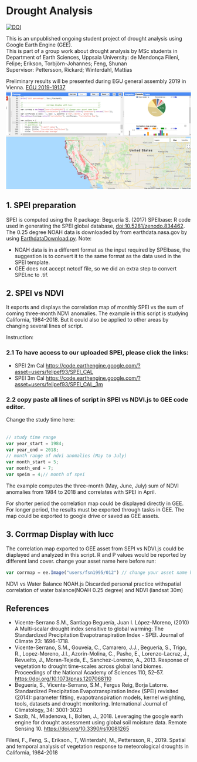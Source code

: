 # Drought Analysis
[![DOI](https://zenodo.org/badge/173935948.svg)](https://zenodo.org/badge/latestdoi/173935948)

This is an unpublished ongoing student project of drought analysis using Google Earth Engine (GEE).    
This is part of a group work about drought analysis by MSc students in Department of Earth Sciences, Uppsala University: de Mendonça Fileni, Felipe; Erikson, Torbjörn-Johannes; Feng, Shunan    
Supervisor: Pettersson, Rickard; Winterdahl, Mattias                   

Preliminary results will be presented during EGU general assembly 2019 in Vienna. [EGU 2019-19137](https://github.com/fsn1995/Drought-Analysis/blob/master/doc/EGU2019-19137_Drought%20Analysis.pdf)  
![screenshot](pic/interface.png)
## 1. SPEI preparation
SPEI is computed using the R package: Beguería S. (2017) SPEIbase: R code used in generating the SPEI global database, [doi:10.5281/zenodo.834462](https://github.com/sbegueria/SPEIbase).
The 0.25 degree NOAH data is downloaded by from earthdata.nasa.gov by using [EarthdataDownload.py](https://github.com/fsn1995/PythonFSN/blob/master/EarthdataDownload.py). 
Note: 
- NOAH data is in a different format as the input required by SPEIbase, the suggestion is to convert it to the same format as the data used in the SPEI template.
- GEE does not accept netcdf file, so we did an extra step to convert SPEI.nc to .tif.

## 2. SPEI vs NDVI
It exports and displays the correlation map of monthly SPEI vs the sum of coming three-month NDVI anomalies. The example in this script is studying California, 1984-2018. But it could also be applied to other areas by changing several lines of script.

Instruction:
### 2.1 To have access to our uploaded SPEI, please click the links:
- SPEI 2m Cal https://code.earthengine.google.com/?asset=users/felipef93/SPEI_CAL
- SPEI 3m Cal https://code.earthengine.google.com/?asset=users/felipef93/SPEI_CAL_3m
### 2.2 copy paste all lines of script in SPEI vs NDVI.js to GEE code editor.
Change the study time here:
~~~javascript

// study time range
var year_start = 1984;
var year_end = 2018;
// month range of ndvi anomalies (May to July)
var month_start = 5;
var month_end = 7;
var speim = 4;// month of spei 

~~~
The example computes the three-month (May, June, July) sum of NDVI anomalies from 1984 to 2018 and correlates with SPEI in April.

For shorter period the correlation map could be displayed directly in GEE. For longer period, the results must be exported through tasks in GEE. The map could be exported to google drive or saved as GEE assets.
## 3. Corrmap Display with lucc
The correlation map exported to GEE asset from SEPI vs NDVI.js could be diaplayed and analyzed in this script. R and P values would be reported by different land cover.
change your asset name here before run:
~~~javascript
var corrmap = ee.Image("users/fsn1995/012") // change your asset name here
~~~


NDVI vs Water Balance NOAH.js
Discarded personal practice withspatial correlation of water balance(NOAH 0.25 degree) and NDVI (landsat 30m)

## References
- Vicente-Serrano S.M., Santiago Beguería, Juan I. López-Moreno, (2010) A Multi-scalar drought index sensitive to global warming: The Standardized Precipitation Evapotranspiration Index - SPEI. Journal of Climate 23: 1696-1718.
- Vicente-Serrano, S.M., Gouveia, C., Camarero, J.J., Begueria, S., Trigo, R., Lopez-Moreno, J.I., Azorin-Molina, C., Pasho, E., Lorenzo-Lacruz, J., Revuelto, J., Moran-Tejeda, E., Sanchez-Lorenzo, A., 2013. Response of vegetation to drought time-scales across global land biomes. Proceedings of the National Academy of Sciences 110, 52–57. https://doi.org/10.1073/pnas.1207068110
- Beguería, S., Vicente-Serrano, S.M., Fergus Reig, Borja Latorre. Standardized Precipitation Evapotranspiration Index (SPEI) revisited (2014): parameter fitting, evapotranspiration models, kernel weighting, tools, datasets and drought monitoring. International Journal of Climatology, 34: 3001-3023
- Sazib, N., Mladenova, I., Bolten, J., 2018. Leveraging the google earth engine for drought assessment using global soil moisture data. Remote Sensing 10. https://doi.org/10.3390/rs10081265  

Fileni, F., Feng, S., Erikson., T, Winterdahl, M., Pettersson, R., 2019. Spatial and temporal analysis of vegetation response to meteorological droughts in California, 1984-2018
